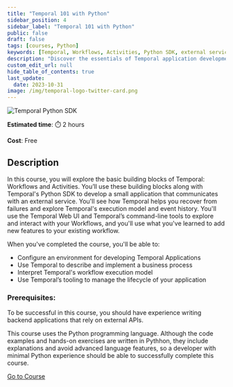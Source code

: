 ```yaml
---
title: "Temporal 101 with Python"
sidebar_position: 4
sidebar_label: "Temporal 101 with Python"
public: false
draft: false
tags: [courses, Python]
keywords: [Temporal, Workflows, Activities, Python SDK, external service, recovery, execution model, event history, Temporal Web UI, command-line tools, business process, application lifecycle]
description: "Discover the essentials of Temporal application development in this course, focusing on Workflows, Activities, and the Python SDK. You'll develop a small app, recover from failures, and use Temporal's execution model and tools to manage your application lifecycle effectively."
custom_edit_url: null
hide_table_of_contents: true
last_update:
  date: 2023-10-31
image: /img/temporal-logo-twitter-card.png
---
```


<!-- Generated Nov 06 2023 -->
<!-- DO NOT edit this file directly. -->

![Temporal Python SDK](/img/sdk_banners/banner_python.png)

**Estimated time**: ⏱️ 2 hours

**Cost**: Free

## Description

In this course, you will explore the basic building blocks of Temporal: Workflows and Activities. You’ll use these building blocks along with Temporal's Python SDK to develop a small application that communicates with an external service. You'll see how Temporal helps you recover from failures and explore Temporal's execution model and event history. You'll use the Temporal Web UI and Temporal’s command-line tools to explore and interact with your Workflows, and you'll use what you've learned to add new features to your existing workflow.

When you've completed the course, you'll be able to:

- Configure an environment for developing Temporal Applications
- Use Temporal to describe and implement a business process
- Interpret Temporal's workflow execution model
- Use Temporal’s tooling to manage the lifecycle of your application

### Prerequisites:

To be successful in this course, you should have experience writing backend applications that rely on external APIs.

This course uses the Python programming language. Although the code examples and hands-on exercises are written in Pythhon, they include explanations and avoid advanced language features, so a developer with minimal Python experience should be able to successfully complete this course.

 <a className="button button--primary" href="https://temporal.talentlms.com/catalog/info/id:143">Go to Course</a> 